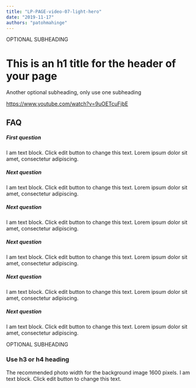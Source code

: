 ```yaml
---
title: "LP-PAGE-video-07-light-hero"
date: "2019-11-17"
authors: "patohmahinge"
---
```


OPTIONAL SUBHEADING

# This is an h1 title for the header of your page

Another optional subheading, only use one subheading

https://www.youtube.com/watch?v=9uOETcuFjbE

## FAQ

##### First question

I am text block. Click edit button to change this text. Lorem ipsum dolor sit amet, consectetur adipiscing.

##### Next question

I am text block. Click edit button to change this text. Lorem ipsum dolor sit amet, consectetur adipiscing.

##### Next question

I am text block. Click edit button to change this text. Lorem ipsum dolor sit amet, consectetur adipiscing.

##### Next question

I am text block. Click edit button to change this text. Lorem ipsum dolor sit amet, consectetur adipiscing.

##### Next question

I am text block. Click edit button to change this text. Lorem ipsum dolor sit amet, consectetur adipiscing.

##### Next question

I am text block. Click edit button to change this text. Lorem ipsum dolor sit amet, consectetur adipiscing.

OPTIONAL SUBHEADING

### Use h3 or h4 heading

The recommended photo width for the background image 1600 pixels. I am text block. Click edit button to change this text.
